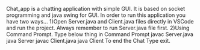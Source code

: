 Chat_app is a chatting application with simple GUI. It is based on socket programming and java swing for GUI. 
In order to run this application you have two ways...
  1)Open Server.java and Client.java files directly in VSCode and run the project. Always remember to run Server.java file first.
  2)Using Command Prompt. Type below thing in Command Prompt
          javac Server.java
          java Server
          javac Client.java
          java Client
To end the Chat Type exit.
